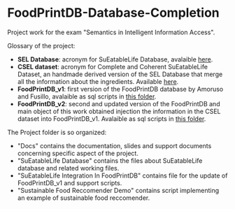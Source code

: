 # FoodPrintDB-Database-Completion
Project work for the exam "Semantics in Intelligent Information Access".

Glossary of the project:

*	**SEL Database**: acronym for SuEatableLife Database, avalaible [here](https://github.com/aiacovazzi/FoodPrintDB-Database-Completion/blob/main/SuEatableLife%20Database/SuEatableLife_Food_Footprint_database.xlsx). 
*	**CSEL dataset**: acronym for Complete and Coherent SuEatableLife Dataset, an handmade derived version of the SEL Database that merge all the information about the ingredients. Available [here](https://github.com/aiacovazzi/FoodPrintDB-Database-Completion/blob/main/SuEatableLife%20Database/CSEL_dataset/cfp_wfp_ingredients.csv).
*	**FoodPrintDB_v1**: first version of the FoodPrintDB database by Amoruso and Fusillo, avalaible as sql scripts in [this folder](https://github.com/aiacovazzi/FoodPrintDB-Database-Completion/tree/main/SuEatableLife%20Integration%20In%20FoodPrintDB/0_FoodPrintDB_v1(DB%20creation)).
*	**FoodPrintDB_v2**: second and updated version of the FoodPrintDB and main object of this work obtained injection the information in the CSEL dataset into FoodPrintDB_v1. Avalaible as sql scripts in [this folder](https://github.com/aiacovazzi/FoodPrintDB-Database-Completion/tree/main/SuEatableLife%20Integration%20In%20FoodPrintDB/1_FoodPintDB_v2(DB%20updates)).

The Project folder is so organized:

*   "Docs" contains the documentation, slides and support documents concerning specific aspect of the project.
*   "SuEatableLife Database" contains the files about SuEatableLife database and related working files.
*   "SuEatableLife Integration In FoodPrintDB" contains file for the update of FoodPrintDB_v1 and support scripts.
*   "Sustainable Food Reccomender Demo" contains script implementing an example of sustainable food reccomender.
